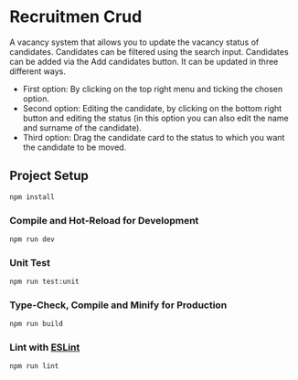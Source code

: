 # Recruitmen Crud

A vacancy system that allows you to update the vacancy status of candidates. Candidates can be filtered using the search input. Candidates can be added via the Add candidates button. It can be updated in three different ways.
- First option: By clicking on the top right menu and ticking the chosen option.
- Second option: Editing the candidate, by clicking on the bottom right button and editing the status (in this option you can also edit the name and surname of the candidate).
- Third option: Drag the candidate card to the status to which you want the candidate to be moved.

## Project Setup

```sh
npm install
```

### Compile and Hot-Reload for Development

```sh
npm run dev
```
### Unit Test

```sh
npm run test:unit
```

### Type-Check, Compile and Minify for Production

```sh
npm run build
```

### Lint with [ESLint](https://eslint.org/)

```sh
npm run lint
```
